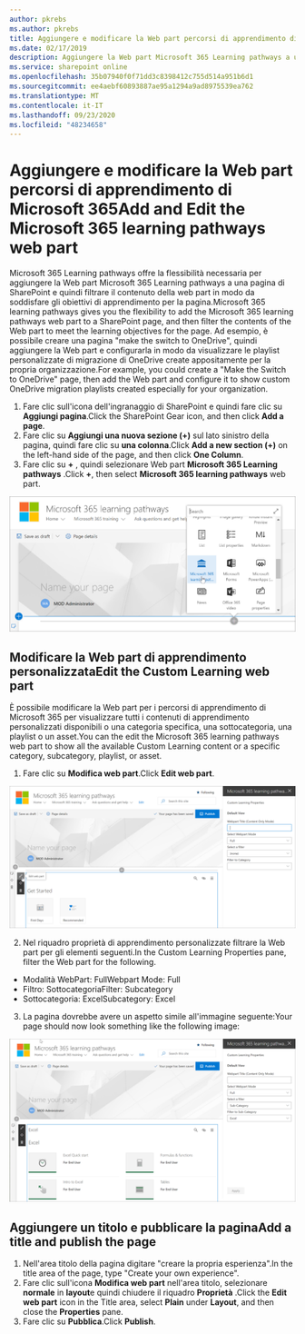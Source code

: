 ```yaml
---
author: pkrebs
ms.author: pkrebs
title: Aggiungere e modificare la Web part percorsi di apprendimento di Microsoft 365
ms.date: 02/17/2019
description: Aggiungere la Web part Microsoft 365 Learning pathways a una pagina di SharePoint
ms.service: sharepoint online
ms.openlocfilehash: 35b07940f0f71dd3c8398412c755d514a951b6d1
ms.sourcegitcommit: ee4aebf60893887ae95a1294a9ad8975539ea762
ms.translationtype: MT
ms.contentlocale: it-IT
ms.lasthandoff: 09/23/2020
ms.locfileid: "48234658"
---
```

# <a name="add-and-edit-the-microsoft-365-learning-pathways-web-part"></a><span data-ttu-id="0c620-103">Aggiungere e modificare la Web part percorsi di apprendimento di Microsoft 365</span><span class="sxs-lookup"><span data-stu-id="0c620-103">Add and Edit the Microsoft 365 learning pathways web part</span></span>

<span data-ttu-id="0c620-104">Microsoft 365 Learning pathways offre la flessibilità necessaria per aggiungere la Web part Microsoft 365 Learning pathways a una pagina di SharePoint e quindi filtrare il contenuto della web part in modo da soddisfare gli obiettivi di apprendimento per la pagina.</span><span class="sxs-lookup"><span data-stu-id="0c620-104">Microsoft 365 learning pathways gives you the flexibility to add the Microsoft 365 learning pathways web part to a SharePoint page, and then filter the contents of the Web part to meet the learning objectives for the page.</span></span> <span data-ttu-id="0c620-105">Ad esempio, è possibile creare una pagina "make the switch to OneDrive", quindi aggiungere la Web part e configurarla in modo da visualizzare le playlist personalizzate di migrazione di OneDrive create appositamente per la propria organizzazione.</span><span class="sxs-lookup"><span data-stu-id="0c620-105">For example, you could create a "Make the Switch to OneDrive" page, then add the Web part and configure it to show custom OneDrive migration playlists created especially for your organization.</span></span>

1.  <span data-ttu-id="0c620-106">Fare clic sull'icona dell'ingranaggio di SharePoint e quindi fare clic su **Aggiungi pagina**.</span><span class="sxs-lookup"><span data-stu-id="0c620-106">Click the SharePoint Gear icon, and then click **Add a page**.</span></span>
2.  <span data-ttu-id="0c620-107">Fare clic su **Aggiungi una nuova sezione (+)** sul lato sinistro della pagina, quindi fare clic su **una colonna**.</span><span class="sxs-lookup"><span data-stu-id="0c620-107">Click **Add a new section (+)** on the left-hand side of the page, and then click **One Column**.</span></span>
3.  <span data-ttu-id="0c620-108">Fare clic su **+** , quindi selezionare Web part **Microsoft 365 Learning pathways** .</span><span class="sxs-lookup"><span data-stu-id="0c620-108">Click **+**, then select **Microsoft 365 learning pathways** web part.</span></span> 

![cg-webpartadd.png](media/cg-webpartadd.png)

## <a name="edit-the-custom-learning-web-part"></a><span data-ttu-id="0c620-110">Modificare la Web part di apprendimento personalizzata</span><span class="sxs-lookup"><span data-stu-id="0c620-110">Edit the Custom Learning web part</span></span>
<span data-ttu-id="0c620-111">È possibile modificare la Web part per i percorsi di apprendimento di Microsoft 365 per visualizzare tutti i contenuti di apprendimento personalizzati disponibili o una categoria specifica, una sottocategoria, una playlist o un asset.</span><span class="sxs-lookup"><span data-stu-id="0c620-111">You can the edit the Microsoft 365 learning pathways web part to show all the available Custom Learning content or a specific category, subcategory, playlist, or asset.</span></span> 

1.  <span data-ttu-id="0c620-112">Fare clic su **Modifica web part**.</span><span class="sxs-lookup"><span data-stu-id="0c620-112">Click **Edit web part**.</span></span>

![cg-webpartedit.png](media/cg-webpartedit.png)

2. <span data-ttu-id="0c620-114">Nel riquadro proprietà di apprendimento personalizzate filtrare la Web part per gli elementi seguenti.</span><span class="sxs-lookup"><span data-stu-id="0c620-114">In the Custom Learning Properties pane, filter the Web part for the following.</span></span> 

- <span data-ttu-id="0c620-115">Modalità WebPart: Full</span><span class="sxs-lookup"><span data-stu-id="0c620-115">Webpart Mode: Full</span></span>
- <span data-ttu-id="0c620-116">Filtro: Sottocategoria</span><span class="sxs-lookup"><span data-stu-id="0c620-116">Filter: Subcategory</span></span>
- <span data-ttu-id="0c620-117">Sottocategoria: Excel</span><span class="sxs-lookup"><span data-stu-id="0c620-117">Subcategory: Excel</span></span>

3. <span data-ttu-id="0c620-118">La pagina dovrebbe avere un aspetto simile all'immagine seguente:</span><span class="sxs-lookup"><span data-stu-id="0c620-118">Your page should now look something like the following image:</span></span> 

![cg-webpartfilter.png](media/cg-webpartfilter.png)

## <a name="add-a-title-and-publish-the-page"></a><span data-ttu-id="0c620-120">Aggiungere un titolo e pubblicare la pagina</span><span class="sxs-lookup"><span data-stu-id="0c620-120">Add a title and publish the page</span></span>
1. <span data-ttu-id="0c620-121">Nell'area titolo della pagina digitare "creare la propria esperienza".</span><span class="sxs-lookup"><span data-stu-id="0c620-121">In the title area of the page, type "Create your own experience".</span></span>
2. <span data-ttu-id="0c620-122">Fare clic sull'icona **Modifica web part** nell'area titolo, selezionare **normale** in **layout**e quindi chiudere il riquadro **Proprietà** .</span><span class="sxs-lookup"><span data-stu-id="0c620-122">Click the **Edit web part** icon in the Title area, select **Plain** under **Layout**, and then close the **Properties** pane.</span></span>
3. <span data-ttu-id="0c620-123">Fare clic su **Pubblica**.</span><span class="sxs-lookup"><span data-stu-id="0c620-123">Click **Publish**.</span></span>
